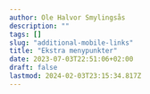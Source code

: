 ```yaml
---
author: Ole Halvor Smylingsås
description: ""
tags: []
slug: "additional-mobile-links"
title: "Ekstra menypunkter"
date: 2023-07-03T22:51:06+02:00
draft: false
lastmod: 2024-02-03T23:15:34.817Z
---
```



<!--more-->